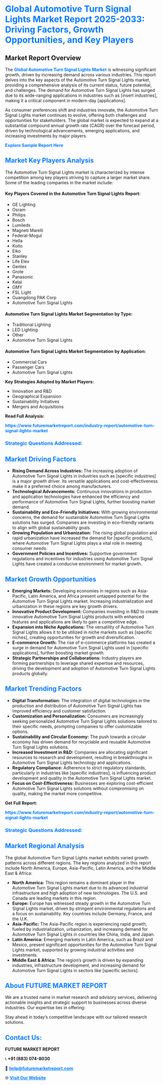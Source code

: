 <h1 style="color: #007BFF;">Global Automotive Turn Signal Lights Market Report 2025-2033: Driving Factors, Growth Opportunities, and Key Players</h1>

<section id="overview">
<h2>Market Report Overview</h2>
<p>The <a href="https://www.futuremarketreport.com/industry-report/automotive-turn-signal-lights-market" style="color: #007BFF; text-decoration: none;"><strong>Global Automotive Turn Signal Lights Market</strong></a> is witnessing significant growth, driven by increasing demand across various industries. This report delves into the key aspects of the Automotive Turn Signal Lights market, providing a comprehensive analysis of its current status, future potential, and challenges. The demand for Automotive Turn Signal Lights has surged due to its wide-ranging applications in industries such as [insert industries], making it a critical component in modern-day [applications].</p>
<p>As consumer preferences shift and industries innovate, the Automotive Turn Signal Lights market continues to evolve, offering both challenges and opportunities for stakeholders. The global market is expected to expand at a substantial compound annual growth rate (CAGR) over the forecast period, driven by technological advancements, emerging applications, and increasing investments by major players.</p>
</section>

<section id="overview">
<p><a href="https://www.futuremarketreport.com/request-sample/reportId=100281" style="color: #007BFF; text-decoration: none;"><strong>Explore Sample Report Here</strong></a></p>
</section>

<section id="key-players">
<h2 style="color: #007BFF;">Market Key Players Analysis</h2>
<p>The Automotive Turn Signal Lights market is characterized by intense competition among key players striving to capture a larger market share. Some of the leading companies in the market include:</p>
<h4>Key Players Covered in the Automotive Turn Signal Lights Report:</h4>
<ul><li>GE Lighting</li><li>Osram</li><li>Philips</li><li>Bosch</li><li>Lumileds</li><li>Magneti Marelli</li><li>Federal-Mogul</li><li>Hella</li><li>Koito</li><li>Eiko</li><li>Stanley</li><li>Life Elex</li><li>Gentex</li><li>Grote</li><li>Panasonic</li><li>Kelai</li><li>GMY</li><li>FSL Light</li><li>Guangdong PAK Corp</li><li>Automotive Turn Signal Lights</li></ul>
<h4>Automotive Turn Signal Lights Market Segmentation by Type:</h4>
<ul><li>Traditional Lighting</li><li>LED Lighting</li><li>Other</li><li>Automotive Turn Signal Lights</li></ul>

<h4>Automotive Turn Signal Lights Market Segmentation by Application:</h4>
<ul><li>Commercial Cars</li><li>Passenger Cars</li><li>Automotive Turn Signal Lights</li></ul>
<p><strong>Key Strategies Adopted by Market Players:</strong></p>
<ul>
<li>Innovation and R&D</li>
<li>Geographical Expansion</li>
<li>Sustainability Initiatives</li>
<li>Mergers and Acquisitions</li>
</ul>
</section>

<section>
<p><strong>Read Full Analysis: </strong></p><a href="https://www.futuremarketreport.com/industry-report/automotive-turn-signal-lights-market" style="color: #007BFF; text-decoration: none;"><strong>https://www.futuremarketreport.com/industry-report/automotive-turn-signal-lights-market</strong></a>
<h3 style="color: #007BFF;">Strategic Questions Addressed:</h3>
</section>

<section id="driving-factors">
<h2 style="color: #007BFF;">Market Driving Factors</h2>
<ul>
<li><strong>Rising Demand Across Industries:</strong> The increasing adoption of Automotive Turn Signal Lights in industries such as [specific industries] is a major growth driver. Its versatile applications and cost-effectiveness make it a preferred choice among manufacturers.</li>
<li><strong>Technological Advancements:</strong> Continuous innovations in production and application technologies have enhanced the efficiency and performance of Automotive Turn Signal Lights, further boosting market demand.</li>
<li><strong>Sustainability and Eco-Friendly Initiatives:</strong> With growing environmental concerns, the demand for sustainable Automotive Turn Signal Lights solutions has surged. Companies are investing in eco-friendly variants to align with global sustainability goals.</li>
<li><strong>Growing Population and Urbanization:</strong> The rising global population and rapid urbanization have increased the demand for [specific products], where Automotive Turn Signal Lights plays a vital role in meeting consumer needs.</li>
<li><strong>Government Policies and Incentives:</strong> Supportive government regulations and incentives for industries using Automotive Turn Signal Lights have created a conducive environment for market growth.</li>
</ul>
</section>

<section id="growth-opportunities">
<h2 style="color: #007BFF;">Market Growth Opportunities</h2>
<ul>
<li><strong>Emerging Markets:</strong> Developing economies in regions such as Asia-Pacific, Latin America, and Africa present untapped potential for the Automotive Turn Signal Lights market. Increasing industrialization and urbanization in these regions are key growth drivers.</li>
<li><strong>Innovative Product Development:</strong> Companies investing in R&D to create innovative Automotive Turn Signal Lights products with enhanced features and applications are likely to gain a competitive edge.</li>
<li><strong>Expansion into Niche Applications:</strong> The versatility of Automotive Turn Signal Lights allows it to be utilized in niche markets such as [specific niches], creating opportunities for growth and diversification.</li>
<li><strong>E-commerce Growth:</strong> The rise of e-commerce platforms has created a surge in demand for Automotive Turn Signal Lights used in [specific applications], further boosting market growth.</li>
<li><strong>Strategic Partnerships and Collaborations:</strong> Industry players are forming partnerships to leverage shared expertise and resources, driving the development and adoption of Automotive Turn Signal Lights products globally.</li>
</ul>
</section>

<section id="trending-factors">
<h2 style="color: #007BFF;">Market Trending Factors</h2>
<ul>
<li><strong>Digital Transformation:</strong> The integration of digital technologies in the production and distribution of Automotive Turn Signal Lights has improved efficiency and customer satisfaction.</li>
<li><strong>Customization and Personalization:</strong> Consumers are increasingly seeking personalized Automotive Turn Signal Lights solutions tailored to their specific needs, prompting companies to offer customizable options.</li>
<li><strong>Sustainability and Circular Economy:</strong> The push towards a circular economy has driven demand for recyclable and reusable Automotive Turn Signal Lights solutions.</li>
<li><strong>Increased Investment in R&D:</strong> Companies are allocating significant resources to research and development, resulting in breakthroughs in Automotive Turn Signal Lights technology and applications.</li>
<li><strong>Regulatory Compliance:</strong> Adherence to strict regulatory standards, particularly in industries like [specific industries], is influencing product development and quality in the Automotive Turn Signal Lights market.</li>
<li><strong>Focus on Cost-Effectiveness:</strong> Businesses are exploring cost-efficient Automotive Turn Signal Lights solutions without compromising on quality, making the market more competitive.</li>
</ul>
</section>

<section>
<p><strong>Get Full Report: </strong></p><a href="https://www.futuremarketreport.com/industry-report/automotive-turn-signal-lights-market" style="color: #007BFF; text-decoration: none;"><strong>https://www.futuremarketreport.com/industry-report/automotive-turn-signal-lights-market</strong></a>
<h3 style="color: #007BFF;">Strategic Questions Addressed:</h3>
</section>


<section id="regional-analysis">
<h2 style="color: #007BFF;">Market Regional Analysis</h2>
<p>The global Automotive Turn Signal Lights market exhibits varied growth patterns across different regions. The key regions analyzed in this report include North America, Europe, Asia-Pacific, Latin America, and the Middle East & Africa:</p>
<ul>
<li><strong>North America:</strong> This region remains a dominant player in the Automotive Turn Signal Lights market due to its advanced industrial infrastructure and high adoption of new technologies. The U.S. and Canada are leading markets in this region.</li>
<li><strong>Europe:</strong> Europe has witnessed steady growth in the Automotive Turn Signal Lights market, driven by stringent environmental regulations and a focus on sustainability. Key countries include Germany, France, and the U.K.</li>
<li><strong>Asia-Pacific:</strong> The Asia-Pacific region is experiencing rapid growth, fueled by industrialization, urbanization, and increasing demand for Automotive Turn Signal Lights in countries like China, India, and Japan.</li>
<li><strong>Latin America:</strong> Emerging markets in Latin America, such as Brazil and Mexico, present significant opportunities for the Automotive Turn Signal Lights market, supported by growing industrial activities and investments.</li>
<li><strong>Middle East & Africa:</strong> The region’s growth is driven by expanding industries, infrastructure development, and increasing demand for Automotive Turn Signal Lights in sectors like [specific sectors].</li>
</ul>
</section>

<footer>
<h2 style="color: #007BFF;">About FUTURE MARKET REPORT</h2>
<p>We are a trusted name in market research and advisory services, delivering actionable insights and strategic support to businesses across diverse industries. Our expertise lies in offering:</p>

<p>Stay ahead in today’s competitive landscape with our tailored research solutions.</p>

<h2 style="color: #007BFF;">Contact Us:</h2>
<p><strong>FUTURE MARKET REPORT</strong></p>
<p>📞 <strong>+91 (883) 074-8030</strong></p>
<p>📧 <strong><a href="mailto:help@futuremarketreport.com" style="color: #007BFF;">help@futuremarketreport.com</a></strong></p>
<p>🌐 <strong><a href="https://www.futuremarketreport.com/" style="color: #007BFF;">Visit Our Website</a></strong></p>
</footer>